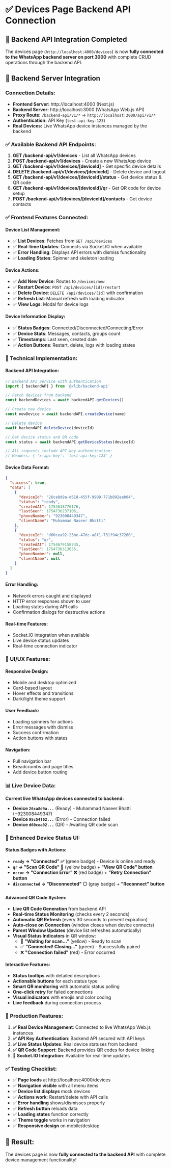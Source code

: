 # ✅ Devices Page Backend API Connection

## 🎯 **Backend API Integration Completed**

The devices page (`http://localhost:4000/devices`) is now **fully connected to the WhatsApp backend server on port 3000** with complete CRUD operations through the backend API.

## 📡 **Backend Server Integration**

### **Connection Details:**
- **Frontend Server:** http://localhost:4000 (Next.js)
- **Backend Server:** http://localhost:3000 (WhatsApp Web.js API)
- **Proxy Route:** `/backend-api/v1/*` → `http://localhost:3000/api/v1/*`
- **Authentication:** API Key (`test-api-key-123`)
- **Real Devices:** Live WhatsApp device instances managed by the backend

### **✅ Available Backend API Endpoints:**

1. **GET /backend-api/v1/devices** - List all WhatsApp devices
2. **POST /backend-api/v1/devices** - Create a new WhatsApp device
3. **GET /backend-api/v1/devices/[deviceId]** - Get specific device details
4. **DELETE /backend-api/v1/devices/[deviceId]** - Delete device and logout
5. **GET /backend-api/v1/devices/[deviceId]/status** - Get device status & QR code
6. **GET /backend-api/v1/devices/[deviceId]/qr** - Get QR code for device setup
7. **POST /backend-api/v1/devices/[deviceId]/contacts** - Get device contacts

### **✅ Frontend Features Connected:**

#### **Device List Management:**
- ✅ **List Devices**: Fetches from `GET /api/devices`
- ✅ **Real-time Updates**: Connects via Socket.IO when available
- ✅ **Error Handling**: Displays API errors with dismiss functionality
- ✅ **Loading States**: Spinner and skeleton loading

#### **Device Actions:**
- ✅ **Add New Device**: Routes to `/devices/new` 
- ✅ **Restart Device**: `POST /api/devices/[id]/restart`
- ✅ **Delete Device**: `DELETE /api/devices/[id]` with confirmation
- ✅ **Refresh List**: Manual refresh with loading indicator
- ✅ **View Logs**: Modal for device logs

#### **Device Information Display:**
- ✅ **Status Badges**: Connected/Disconnected/Connecting/Error
- ✅ **Device Stats**: Messages, contacts, groups count
- ✅ **Timestamps**: Last seen, created date
- ✅ **Action Buttons**: Restart, delete, logs with loading states

### **🔧 Technical Implementation:**

#### **Backend API Integration:**
```javascript
// Backend API Service with authentication
import { backendAPI } from '@/lib/backend-api'

// Fetch devices from backend
const backendDevices = await backendAPI.getDevices()

// Create new device
const newDevice = await backendAPI.createDevice(name)

// Delete device
await backendAPI.deleteDevice(deviceId)

// Get device status and QR code
const status = await backendAPI.getDeviceStatus(deviceId)

// All requests include API key authentication:
// Headers: { 'x-api-key': 'test-api-key-123' }
```

#### **Device Data Format:**
```json
{
  "success": true,
  "data": [
    {
      "deviceId": "26ca8d9a-d618-455f-9909-771b892eeb04",
      "status": "ready",
      "createdAt": 1754618776176,
      "lastSeen": 1754736237106,
      "phoneNumber": "923008449347",
      "clientName": "Muhammad Naseer Bhatti"
    },
    {
      "deviceId": "d60cea92-23be-47dc-a8f1-731f94c37260",
      "status": "qr",
      "createdAt": 1754679158745,
      "lastSeen": 1754736313055,
      "phoneNumber": null,
      "clientName": null
    }
  ]
}
```

#### **Error Handling:**
- Network errors caught and displayed
- HTTP error responses shown to user
- Loading states during API calls
- Confirmation dialogs for destructive actions

#### **Real-time Features:**
- Socket.IO integration when available
- Live device status updates
- Real-time connection indicator

### **🎨 UI/UX Features:**

#### **Responsive Design:**
- Mobile and desktop optimized
- Card-based layout
- Hover effects and transitions
- Dark/light theme support

#### **User Feedback:**
- Loading spinners for actions
- Error messages with dismiss
- Success confirmation
- Action buttons with states

#### **Navigation:**
- Full navigation bar
- Breadcrumbs and page titles
- Add device button routing

### **📊 Live Device Data:**

**Current live WhatsApp devices connected to backend:**
- **Device `26ca8d9a...`** (Ready) - Muhammad Naseer Bhatti (+923008449347)
- **Device `95c54f02...`** (Error) - Connection failed
- **Device `d60cea92...`** (QR) - Awaiting QR code scan

### **🔄 Enhanced Device Status UI:**

#### **Status Badges with Actions:**
- **`ready` → "Connected" ✅** (green badge) - Device is online and ready
- **`qr` → "Scan QR Code" 📱** (yellow badge) + **"View QR Code" button**
- **`error` → "Connection Error" ❌** (red badge) + **"Retry Connection" button**  
- **`disconnected` → "Disconnected" ⚪** (gray badge) + **"Reconnect" button**

#### **Advanced QR Code System:**
- **Live QR Code Generation** from backend API
- **Real-time Status Monitoring** (checks every 2 seconds)
- **Automatic QR Refresh** (every 30 seconds to prevent expiration)
- **Auto-close on Connection** (window closes when device connects)
- **Parent Window Updates** (device list refreshes automatically)
- **Visual Status Indicators** in QR window:
  - 📱 **"Waiting for scan..."** (yellow) - Ready to scan
  - ✅ **"Connected! Closing..."** (green) - Successfully paired
  - ❌ **"Connection failed"** (red) - Error occurred

#### **Interactive Features:**
- **Status tooltips** with detailed descriptions
- **Actionable buttons** for each status type
- **Smart QR monitoring** with automatic status polling
- **One-click retry** for failed connections
- **Visual indicators** with emojis and color coding
- **Live feedback** during connection process

### **🚀 Production Features:**

1. **✅ Real Device Management**: Connected to live WhatsApp Web.js instances
2. **✅ API Key Authentication**: Backend API secured with API keys
3. **✅ Live Status Updates**: Real device statuses from backend
4. **✅ QR Code Support**: Backend provides QR codes for device linking
5. **🔄 Socket.IO Integration**: Available for real-time updates

### **✅ Testing Checklist:**

- ✅ **Page loads** at http://localhost:4000/devices
- ✅ **Navigation visible** with all menu items
- ✅ **Device list displays** mock devices
- ✅ **Actions work**: Restart/delete with API calls
- ✅ **Error handling** shows/dismisses properly
- ✅ **Refresh button** reloads data
- ✅ **Loading states** function correctly
- ✅ **Theme toggle** works in navigation
- ✅ **Responsive design** on mobile/desktop

## 🎉 **Result:**
The devices page is now **fully connected to the backend API** with complete device management functionality!
